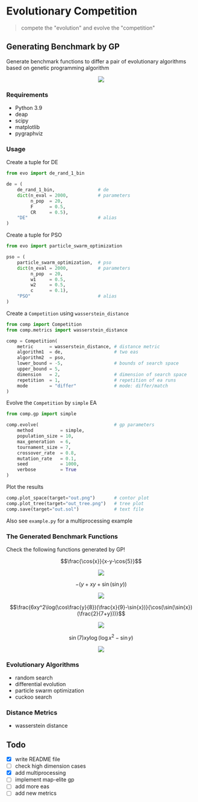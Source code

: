 # Evolutionary Competition

> compete the "evolution" and evolve the "competition"

## Generating Benchmark by GP

Generate benchmark functions to differ a pair of evolutionary algorithms based on genetic programming algorithm

<p align="center"><img src="img/flow.svg" /></p>

### Requirements

- Python 3.9
- deap
- scipy
- matplotlib
- pygraphviz

### Usage

Create a tuple for DE

```python
from evo import de_rand_1_bin

de = (
    de_rand_1_bin,                # de
    dict(n_eval = 2000,           # parameters
         n_pop  = 20,
         F      = 0.5,
         CR     = 0.5),
    "DE"                          # alias
)
```

Create a tuple for PSO

```python
from evo import particle_swarm_optimization

pso = (
    particle_swarm_optimization,  # pso
    dict(n_eval = 2000,           # parameters
         n_pop  = 20,
         w1     = 0.5,
         w2     = 0.5,
         c      = 0.1),
    "PSO"                         # alias
)
```

Create a `Competition` using `wasserstein_distance`

```python
from comp import Competition
from comp.metrics import wasserstein_distance

comp = Competition(
    metric      = wasserstein_distance, # distance metric
    algorithm1  = de,                   # two eas
    algorithm2  = pso,
    lower_bound = -5,                   # bounds of search space
    upper_bound = 5,
    dimension   = 2,                    # dimension of search space
    repetition  = 1,                    # repetition of ea runs
    mode        = "differ"              # mode: differ/match
)
```

Evolve the `Competition` by `simple` EA

```python
from comp.gp import simple

comp.evolve(                            # gp parameters
    method          = simple,
    population_size = 10,
    max_generation  = 6,
    tournament_size = 7,
    crossover_rate  = 0.8,
    mutation_rate   = 0.1,
    seed            = 1000,
    verbose         = True
)
```

Plot the results

```python
comp.plot_space(target="out.png")       # contor plot
comp.plot_tree(target="out_tree.png")   # tree plot
comp.save(target="out.sol")             # text file
```

Also see `example.py` for a multiprocessing example

### The Generated Benchmark Functions

Check the following functions generated by GP!

$$\frac{\cos{x}}{x-y-\cos{5}}$$

<p align="center"><img src="img/eg1.svg" /></p>

$$-(y+xy+\sin(\sin{y}))$$

<p align="center"><img src="img/eg2.svg" /></p>

$$\frac{6xy^2\log(\cos\frac{y}{8})(\frac{x}{9}-\sin{x})}{\cos(\sin(\sin{x})(\frac{2}{7+y}))}$$

<p align="center"><img src="img/eg3.svg" /></p>

$$\sin(7)xy\log(\log{x^2}-\sin{y})$$

<p align="center"><img src="img/eg4.svg" /></p>

### Evolutionary Algorithms

- random search
- differential evolution
- particle swarm optimization
- cuckoo search

### Distance Metrics

- wasserstein distance

## Todo

- [x] write README file
- [ ] check high dimension cases
- [x] add multiprocessing
- [ ] implement map-elite gp
- [ ] add more eas
- [ ] add new metrics
